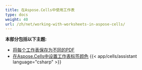 ```yaml
---
title: 在Aspose.Cells中使用工作表
type: docs
weight: 40
url: /zh/net/working-with-worksheets-in-aspose-cells/
---
```


 **本部分包括以下主题:** 
- [将每个工作表保存为不同的PDF](/cells/zh/net/save-each-worksheet-to-different-pdf/)
- [在Aspose.Cells中设置工作表标签颜色](/cells/zh/net/set-worksheet-tab-color-in-aspose-cells/)
{{< app/cells/assistant language="csharp" >}}
